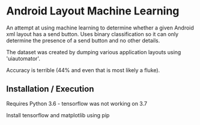 # Android Layout Machine Learning 

An attempt at using machine learning to determine whether a given Android xml layout has a send button. Uses binary classification so it can only determine the presence of a send button and no other details.

The dataset was created by dumping various application layouts using 'uiautomator'. 

Accuracy is terrible (44% and even that is most likely a fluke).

## Installation / Execution
Requires Python 3.6 - tensorflow was not working on 3.7

Install tensorflow and matplotlib using pip 
